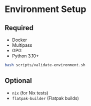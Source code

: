 # Environment Setup

## Required
- Docker
- Multipass
- GPG
- Python 3.10+

```bash
bash scripts/validate-environment.sh
````

## Optional

  * `nix` (for Nix tests)
  * `flatpak-builder` (Flatpak builds)

<!-- end list -->

````
